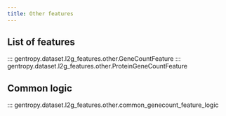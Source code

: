 ```yaml
---
title: Other features
---
```


## List of features

::: gentropy.dataset.l2g_features.other.GeneCountFeature
::: gentropy.dataset.l2g_features.other.ProteinGeneCountFeature

## Common logic

::: gentropy.dataset.l2g_features.other.common_genecount_feature_logic
